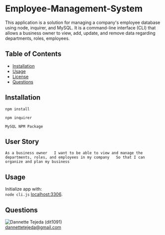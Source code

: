 # Employee-Management-System
This application is a solution for managing a company's employee database using node, inquirer, and MySQL. It is a command-line interface (CLI) that allows a business owner to view, add, update, and remove data regarding departments, roles, employees.

## Table of Contents 
* [Installation](#installation) 
* [Usage](#usage) 
* [License](#license) 
* [Questions](#questions) 


## Installation 
 `npm install`  
 
 `npm inquirer`  
 
 `MySQL NPM Package`  
 

## User Story
`As a business owner  
I want to be able to view and manage the departments, roles, and employees in my company  
So that I can organize and plan my business`

## Usage 
Initialize app with:  
`node cli.js`
[localhost:3306](http://localhost:3306/). 

## Questions 
![Dannette Tejeda](https://i.ibb.co/bd4tYV7/profile.png) (dit1091)  
[dannettetejeda@gmail.com](mailto:dannettetejeda@gmail.com)
